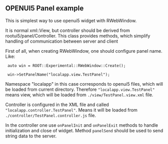 ## OPENUI5 Panel example

This is simplest way to use openui5 widget with RWebWindow.

It is normal xml::View, but controller should be derived from rootui5/panel/Controller.
This class provides methods, which simplify handling of communication between server and client

First of all, when creating RWebWindow, one should configure panel name. Like:

     auto win = ROOT::Experimental::RWebWindow::Create();

     win->SetPanelName("localapp.view.TestPanel");

Namespace "localapp" in this case corresponds to openui5 files, which will be loaded from current directory.
Therefore `"localapp.view.TestPanel"` means view, which will be loaded from `./view/TestPanel.view.xml` file.

Controller is configured in the XML file and called `"localapp.controller.TestPanel"`.
Means it will be loaded from `./controller/TestPanel.controller.js` file.

In the controller one use `onPanelInit` and `onPanelExit` methods to handle initialization and close of widget.
Method `panelSend` should be used to send string data to the server.

